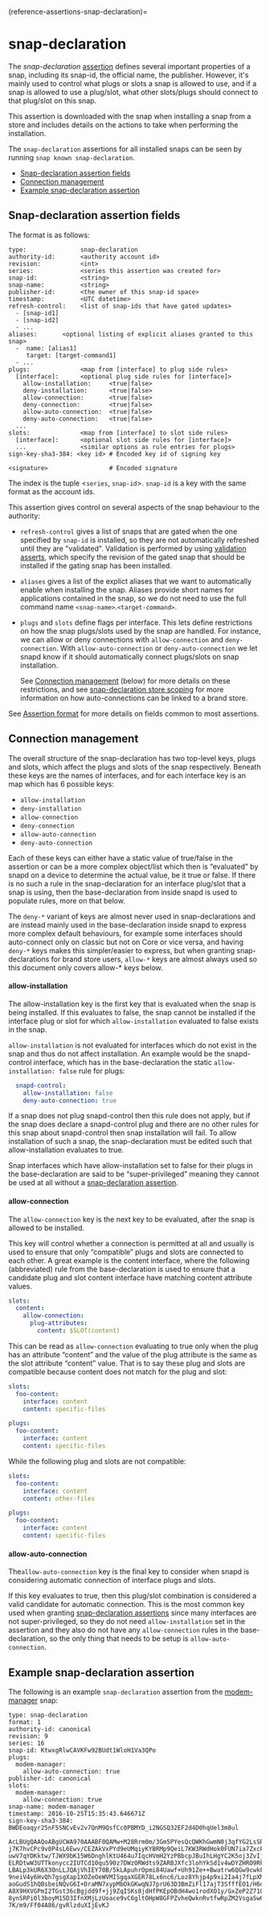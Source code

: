 (reference-assertions-snap-declaration)=
# snap-declaration

The _snap-declaration_ [assertion](/reference/assertions/index) defines several important properties of a snap, including its snap-id, the official name, the publisher. However, it's mainly used to control what plugs or slots a snap is allowed to use, and if a snap is allowed to use a plug/slot, what other slots/plugs should connect to that plug/slot on this snap.

This assertion is downloaded with the snap when installing a snap from a store and includes  details on the actions to take when performing the installation.

The `snap-declaration` assertions for all installed snaps can be seen by running `snap known snap-declaration`.

- [Snap-declaration assertion fields](#heading--fields)
- [Connection management](#heading--connection-management)
- [Example snap-declaration assertion](#heading--example)

<h2 id='heading--fields'>Snap-declaration assertion fields</h2>

The format is as follows:

``` text
type:               snap-declaration
authority-id:       <authority account id>
revision:           <int>
series:             <series this assertion was created for>
snap-id:            <string>
snap-name:          <string>
publisher-id:       <the owner of this snap-id space>
timestamp:          <UTC datetime>
refresh-control:    <list of snap-ids that have gated updates>
  - [snap-id1]
  - [snap-id2]
  - ...
aliases:       <optional listing of explicit aliases granted to this snap>
  -  name: [alias1]
     target: [target-command1]
  - ...
plugs:              <map from [interface] to plug side rules>
  [interface]:      <optional plug side rules for [interface]>
    allow-installation:     <true|false>
    deny-installation:      <true|false>
    allow-connection:       <true|false>
    deny-connection:        <true|false>
    allow-auto-connection:  <true|false>
    deny-auto-connection:   <true|false>
  ...
slots:              <map from [interface] to slot side rules>
  [interface]:      <optional slot side rules for [interface]>
  ...               <similar options as rule entries for plugs>
sign-key-sha3-384: <key id> # Encoded key id of signing key

<signature>                 # Encoded signature
```

The index is the tuple \<`series`, `snap-id`\>. `snap-id` is a key with the same format as the account ids.

This assertion gives control on several aspects of the snap behaviour to the authority:

-   `refresh-control` gives a list of snaps that are gated when the one specified by `snap-id` is installed, so they are not automatically refreshed until they are "validated". Validation is performed by using [validation asserts](/core/docs/reference/assertions/validation), which specify the revision of the gated snap that should be installed if the gating snap has been installed.

-   `aliases` gives a list of the explict aliases that we want to automatically enable when installing the snap. Aliases provide short names for applications contained in the snap, so we do not need to use the full command name `<snap-name>`.`<target-command>`. 

-   `plugs` and `slots` define flags per interface. This lets define restrictions on how the snap plugs/slots used by the snap are handled. For instance, we can allow or deny connections with `allow-connection` and `deny-connection`. With `allow-auto-connection` or `deny-auto-connection` we let snapd know if it should automatically connect plugs/slots on snap installation.

    See [Connection management](#heading--connection-management) (below) for more details on  these restrictions, and see [snap-declaration store scoping](/) for more information on how auto-connections can be linked to a brand store.

See [Assertion format](/t/assertions/19742#heading--format) for more details on fields common to most assertions.

<h2 id='heading--connection-management'>Connection management</h2>

The overall structure of the snap-declaration has two top-level keys, plugs and slots, which affect the plugs and slots of the snap respectively. Beneath these keys are the names of interfaces, and for each interface key is an map which has 6 possible keys:

* `allow-installation`
* `deny-installation`
* `allow-connection`
* `deny-connection`
* `allow-auto-connection`
* `deny-auto-connection`

Each of these keys can either have a static value of true/false in the assertion or can be a more complex object/list which then is “evaluated” by snapd on a device to determine the actual value, be it true or false. If there is no such a rule in the snap-declaration for an interface plug/slot that a snap is using, then the base-declaration from inside snapd is used to populate rules, more on that below.

The `deny-*` variant of keys are almost never used in snap-declarations and are instead mainly used in the base-declaration inside snapd to express more complex default behaviours, for example some interfaces should auto-connect only on classic but not on Core or vice versa, and having `deny-*` keys makes this simpler/easier to express, but when granting snap-declarations for brand store users, `allow-*` keys are almost always used so this document only covers allow-* keys below.

<h4 id='heading--allow-installation'>allow-installation</h4>

The allow-installation key is the first key that is evaluated when the snap is being installed. If this evaluates to false, the snap cannot be installed if the interface plug or slot for which `allow-installation` evaluated to false exists in the snap.

`allow-installation` is not evaluated for interfaces which do not exist in the snap and thus do not affect installation. An example would be the snapd-control interface, which has in the base-declaration the static `allow-installation: false` rule for plugs:

```yaml
  snapd-control:
    allow-installation: false
    deny-auto-connection: true
```

If a snap does not plug snapd-control then this rule does not apply, but if the snap does declare a snapd-control plug and there are no other rules for this snap about snapd-control then snap installation will fail. To allow installation of such a snap, the snap-declaration must be edited such that allow-installation evaluates to true. 

Snap interfaces which have allow-installation set to false for their plugs in the base-declaration are said to be “super-privileged” meaning they cannot be used at all without a [snap-declaration assertion](/reference/assertions/snap-declaration).

<h4 id='heading--allow-connection'>allow-connection</h4>

The `allow-connection` key is the next key to be evaluated, after the snap is allowed to be installed. 

This key will control whether a connection is permitted at all and usually is used to ensure that only “compatible” plugs and slots are connected to each other. A great example is the content interface, where the following (abbreviated) rule from the base-declaration is used to ensure that a candidate plug and slot content interface have matching content attribute values.

```yaml
slots:
  content:
    allow-connection:
      plug-attributes:
        content: $SLOT(content)
```

This can be read as `allow-connection` evaluating to true only when the plug has an attribute “content” and the value of the plug attribute is the same as the slot attribute “content” value. That is to say these plug and slots are compatible because content does not match for the plug and slot:

```yaml
slots:
  foo-content:
    interface: content
    content: specific-files

plugs:
  foo-content:
    interface: content
    content: specific-files
```
While the following plug and slots are not compatible:

```yaml
slots:
  foo-content:
    interface: content
    content: other-files

plugs:
  foo-content:
    interface: content
    content: specific-files
```

<h4 id='heading--allow-auto-connection'>allow-auto-connection</h4>

The`allow-auto-connection` key is the final key to consider when snapd is considering automatic connection of interface plugs and slots. 

If this key evaluates to true, then this plug/slot combination is considered a valid candidate for automatic connection. This is the most common key used when granting [snap-declaration assertions](/reference/assertions/snap-declaration) since many interfaces are not super-privileged, so they do not need `allow-installation` set in the assertion and they also do not have any `allow-connection` rules in the base-declaration, so the only thing that needs to be setup is `allow-auto-connection`.

<h2 id='heading--example'>Example snap-declaration assertion</h2>

The following is an example `snap-declaration` assertion from the [modem-manager](https://snapcraft.io/modem-manager) snap:


``` text
type: snap-declaration
format: 1
authority-id: canonical
revision: 9
series: 16
snap-id: KtwxgRlwCAVKFw92BUdt1WloH1Va3QPo
plugs:
  modem-manager:
    allow-auto-connection: true
publisher-id: canonical
slots:
  modem-manager:
    allow-connection: true
snap-name: modem-manager
timestamp: 2016-10-25T15:35:43.646671Z
sign-key-sha3-384: BWDEoaqyr25nF5SNCvEv2v7QnM9QsfCc0PBMYD_i2NGSQ32EF2d4D0hqUel3m8ul

AcLBUgQAAQoABgUCWA970AAABF0QAMw+M28Rrm0m/3Gm5PYesQcQWKhGwmN0j3qfYG2LsSRiM0TU
j7K7hvCPc9v0P4sL6Ewv/CEZAkVxPYd9eUMqiyKYBRMp9QeiL7KW3RWdHok0FUN7ia7ZxcPlpKoM
uwV7qYDKktw/TJWX9bK15W6DnghlKtU464u7IqcHVmH2YzPBbcpJBuIhLHgYC2K5oj3ZvIjHqnV/
ELRDtwW3UTTkonycc2IUTCd10qu590z7DWzORWdts9ZARBJXfc3lohYkSd1v4wDYZHRO9RF/bJix
LBALp3kUR6X3OnLLJQAjVhIEY70B/5kLApuhrOpmi84Uawf+Uh91Ze++Bwatrw6QGw9cwkFgoLaj
9neiV4y6HvQh7gsgXap1XOZeOeWVMISgqaXGER78Lx6nc6/Loz8Yhjp4p9xi2Ia4j7fLpXMkWIU4
aoGudS1hQBsbeiNQvG6I+DraMN7xypMbOkGKwqNJ7prU63D3BmZiFl17ajT3SfffEO1/H6qqRVFS
A8X9HXVGPmI2TGst36cBgjdd9f+jj9ZqISKs8jdHfPKEpOBdH4wo1rodXO1y/GxZeP2Z710qep4t
8ynSRPi0l3boyM15D3IfnXMjLzUoace9vC6gltOHpW8GFPZvheQwknRvtfwRpZM2VsgaSw6cuz3+
7K/m9/Ff04A86/gvRlzduXIjEvKJ
```

